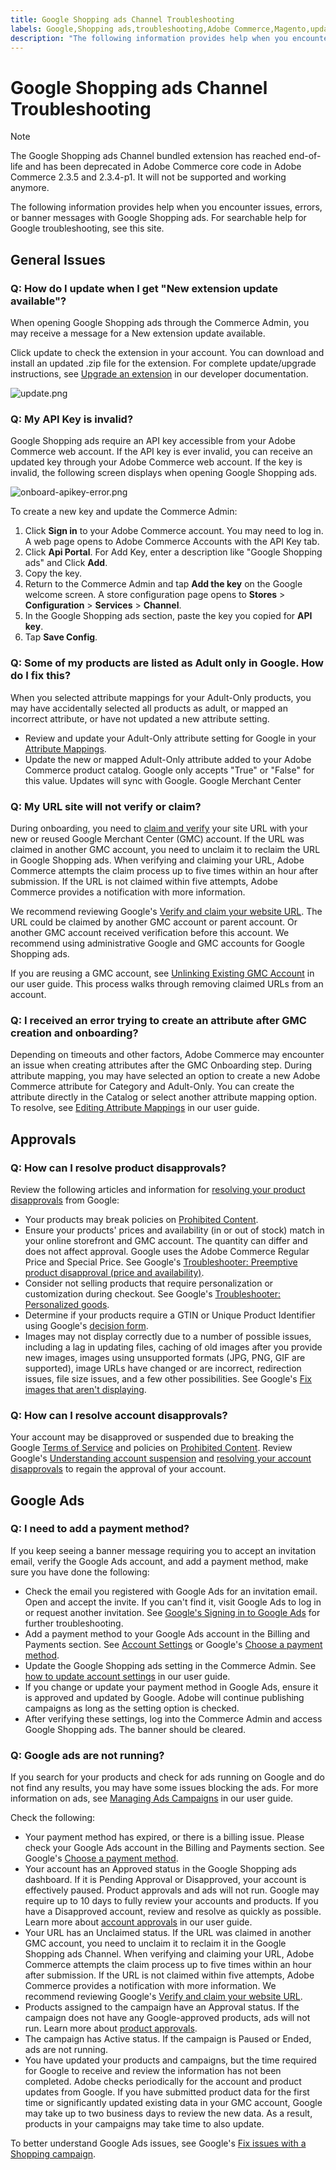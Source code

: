 ```yaml
---
title: Google Shopping ads Channel Troubleshooting
labels: Google,Shopping ads,troubleshooting,Adobe Commerce,Magento,update
description: "The following information provides help when you encounter issues, errors, or banner messages with Google Shopping ads. For searchable help for Google troubleshooting, see this site."
---
```


# Google Shopping ads Channel Troubleshooting

>[!NOTE]
>
>The Google Shopping ads Channel bundled extension has reached end-of-life and has been deprecated in Adobe Commerce core code in Adobe Commerce 2.3.5 and 2.3.4-p1. It will not be supported and working anymore.

The following information provides help when you encounter issues, errors, or banner messages with Google Shopping ads. For searchable help for Google troubleshooting, see this site.

## General Issues

### Q: How do I update when I get "New extension update available"?

When opening Google Shopping ads through the Commerce Admin, you may receive a message for a New extension update available.

Click update to check the extension in your account. You can download and install an updated .zip file for the extension. For complete update/upgrade instructions, see [Upgrade an extension](https://devdocs.magento.com/extensions/install/#upgrade-an-extension) in our developer documentation.

![update.png](assets/update.png)

### Q: My API Key is invalid?

Google Shopping ads require an API key accessible from your Adobe Commerce web account. If the API key is ever invalid, you can receive an updated key through your Adobe Commerce web account. If the key is invalid, the following screen displays when opening Google Shopping ads.

![onboard-apikey-error.png](assets/onboard-apikey-error.png)

To create a new key and update the Commerce Admin:

1. Click **Sign in** to your Adobe Commerce account. You may need to log in. A web page opens to Adobe Commerce Accounts with the API Key tab.
1. Click **Api Portal**. For Add Key, enter a description like "Google Shopping ads" and Click **Add**.
1. Copy the key.
1. Return to the Commerce Admin and tap **Add the key** on the Google welcome screen. A store configuration page opens to **Stores** > **Configuration** > **Services** > **Channel**.
1. In the Google Shopping ads section, paste the key you copied for **API key**.
1. Tap **Save Config**.


### Q: Some of my products are listed as Adult only in Google. How do I fix this?

When you selected attribute mappings for your Adult-Only products, you may have accidentally selected all products as adult, or mapped an incorrect attribute, or have not updated a new attribute setting.

* Review and update your Adult-Only attribute setting for Google in your [Attribute Mappings](https://docs.magento.com/m2/ee/user_guide/sales-channels/google-ads/products-edit-mappings.html).
* Update the new or mapped Adult-Only attribute added to your Adobe Commerce product catalog. Google only accepts "True" or "False" for this value. Updates will sync with Google. Google Merchant Center

### Q: My URL site will not verify or claim?

During onboarding, you need to [claim and verify](https://docs.magento.com/m2/ee/user_guide/sales-channels/google-ads/url-verify.html) your site URL with your new or reused Google Merchant Center (GMC) account. If the URL was claimed in another GMC account, you need to unclaim it to reclaim the URL in Google Shopping ads. When verifying and claiming your URL, Adobe Commerce attempts the claim process up to five times within an hour after submission. If the URL is not claimed within five attempts, Adobe Commerce provides a notification with more information.

We recommend reviewing Google's [Verify and claim your website URL](https://support.google.com/merchants/answer/176793?hl=en). The URL could be claimed by another GMC account or parent account. Or another GMC account received verification before this account. We recommend using administrative Google and GMC accounts for Google Shopping ads.

If you are reusing a GMC account, see [Unlinking Existing GMC Account](https://docs.magento.com/m2/ee/user_guide/sales-channels/google-ads/gmc-unlink-gmc.html) in our user guide. This process walks through removing claimed URLs from an account.

### Q: I received an error trying to create an attribute after GMC creation and onboarding?

Depending on timeouts and other factors, Adobe Commerce may encounter an issue when creating attributes after the GMC Onboarding step. During attribute mapping, you may have selected an option to create a new Adobe Commerce attribute for Category and Adult-Only. You can create the attribute directly in the Catalog or select another attribute mapping option. To resolve, see [Editing Attribute Mappings](https://docs.magento.com/m2/ee/user_guide/sales-channels/google-ads/products-edit-mappings.html) in our user guide.

## Approvals

### Q: How can I resolve product disapprovals?

Review the following articles and information for [resolving your product disapprovals](https://docs.magento.com/m2/ee/user_guide/sales-channels/google-ads/product-resolve-errors.html) from Google:

* Your products may break policies on [Prohibited Content](https://support.google.com/merchants/answer/6149970?hl=en).
* Ensure your products' prices and availability (in or out of stock) match in your online storefront and GMC account. The quantity can differ and does not affect approval. Google uses the Adobe Commerce Regular Price and Special Price. See Google's [Troubleshooter: Preemptive product disapproval (price and availability)](https://support.google.com/merchants/answer/9773429?visit_id=637974543206973566-842475614&rd=1).
* Consider not selling products that require personalization or customization during checkout. See Google's [Troubleshooter: Personalized goods](https://support.google.com/merchants/answer/7553527).
* Determine if your products require a GTIN or Unique Product Identifier using Google's [decision form](https://support.google.com/merchants/troubleshooter/7540281).
* Images may not display correctly due to a number of possible issues, including a lag in updating files, caching of old images after you provide new images, images using unsupported formats (JPG, PNG, GIF are supported), image URLs have changed or are incorrect, redirection issues, file size issues, and a few other possibilities. See Google's [Fix images that aren't displaying](https://support.google.com/merchants/answer/160640).

### Q: How can I resolve account disapprovals?

Your account may be disapproved or suspended due to breaking the Google [Terms of Service](https://support.google.com/merchants/answer/160173?hl=en) and policies on [Prohibited Content](https://support.google.com/merchants/answer/6149970?hl=en). Review Google's [Understanding account suspension](https://support.google.com/merchants/answer/2948694) and [resolving your account disapprovals](https://docs.magento.com/m2/ee/user_guide/sales-channels/google-ads/account-resolve-errors.html) to regain the approval of your account.

## Google Ads

### Q: I need to add a payment method?

If you keep seeing a banner message requiring you to accept an invitation email, verify the Google Ads account, and add a payment method, make sure you have done the following:

* Check the email you registered with Google Ads for an invitation email. Open and accept the invite. If you can't find it, visit Google Ads to log in or request another invitation. See [Google's Signing in to Google Ads](https://support.google.com/google-ads/answer/1722062) for further troubleshooting.
* Add a payment method to your Google Ads account in the Billing and Payments section. See [Account Settings](https://docs.magento.com/m2/ee/user_guide/sales-channels/google-ads/acct-settings.html) or Google's [Choose a payment method](https://support.google.com/google-ads/answer/2375433).
* Update the Google Shopping ads setting in the Commerce Admin. See [how to update account settings](https://docs.magento.com/m2/ee/user_guide/sales-channels/google-ads/create-campaign.html#AcctSettings) in our user guide.
* If you change or update your payment method in Google Ads, ensure it is approved and updated by Google. Adobe will continue publishing campaigns as long as the setting option is checked.
* After verifying these settings, log into the Commerce Admin and access Google Shopping ads. The banner should be cleared.

### Q: Google ads are not running?

If you search for your products and check for ads running on Google and do not find any results, you may have some issues blocking the ads. For more information on ads, see [Managing Ads Campaigns](https://docs.magento.com/m2/ee/user_guide/sales-channels/google-ads/campaigns-manage.html) in our user guide.

Check the following:

* Your payment method has expired, or there is a billing issue. Please check your Google Ads account in the Billing and Payments section. See Google's [Choose a payment method](https://support.google.com/google-ads/answer/2375433).
* Your account has an Approved status in the Google Shopping ads dashboard. If it is Pending Approval or Disapproved, your account is effectively paused. Product approvals and ads will not run. Google may require up to 10 days to fully review your accounts and products. If you have a Disapproved account, review and resolve as quickly as possible. Learn more about [account approvals](https://docs.magento.com/m2/ee/user_guide/sales-channels/google-ads/google-account-managment.html) in our user guide.
* Your URL has an Unclaimed status. If the URL was claimed in another GMC account, you need to unclaim it to reclaim it in the Google Shopping ads Channel. When verifying and claiming your URL, Adobe Commerce attempts the claim process up to five times within an hour after submission. If the URL is not claimed within five attempts, Adobe Commerce provides a notification with more information. We recommend reviewing Google's [Verify and claim your website URL](https://support.google.com/merchants/answer/176793?hl=en).
* Products assigned to the campaign have an Approval status. If the campaign does not have any Google-approved products, ads will not run. Learn more about [product approvals](https://docs.magento.com/m2/ee/user_guide/sales-channels/google-ads/product-managment.html).
* The campaign has Active status. If the campaign is Paused or Ended, ads are not running.
* You have updated your products and campaigns, but the time required for Google to receive and review the information has not been completed. Adobe checks periodically for the account and product updates from Google. If you have submitted product data for the first time or significantly updated existing data in your GMC account, Google may take up to two business days to review the new data. As a result, products in your campaigns may take time to also update.

To better understand Google Ads issues, see Google's [Fix issues with a Shopping campaign](https://support.google.com/google-ads/answer/6275319). 
